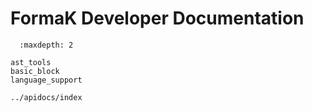# FormaK Developer Documentation
```{toctree}
  :maxdepth: 2

ast_tools
basic_block
language_support

../apidocs/index
```
